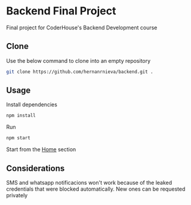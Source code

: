 # Backend Final Project

Final project for CoderHouse's Backend Development course

## Clone

Use the below command to clone into an empty repository

```bash
git clone https://github.com/hernanrnieva/backend.git .
```

## Usage

Install dependencies

```bash
npm install
```

Run

```bash
npm start
```

Start from the [Home](http://localhost:8080/api/home) section

## Considerations

SMS and whatsapp notificacions won't work because of the leaked credentials that were blocked automatically. New ones can be requested privately
